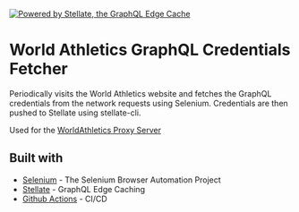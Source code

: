 [![Powered by Stellate, the GraphQL Edge Cache](https://stellate.co/badge.svg)](https://stellate.co/?ref=powered-by)

# World Athletics GraphQL Credentials Fetcher

Periodically visits the World Athletics website and fetches the GraphQL credentials from the network requests using Selenium.
Credentials are then pushed to Stellate using stellate-cli.

Used for the [WorldAthletics Proxy Server](https://github.com/nimarion/worldathletics)

## Built with 

- [Selenium](https://www.selenium.dev/) - The Selenium Browser Automation Project
- [Stellate](https://stellate.co/) - GraphQL Edge Caching
- [Github Actions](https://github.com/features/actions) - CI/CD